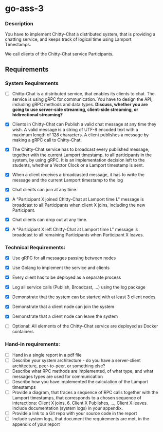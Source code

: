 # go-ass-3

### Description
You have to implement Chitty-Chat a distributed system, that is providing a chatting service, and keeps track of logical time using Lamport Timestamps.

We call clients of the Chitty-Chat service Participants. 

## Requirements
### System Requirements

- [ ] Chitty-Chat is a distributed service, that enables its clients to chat. The service is using gRPC for communication. You have to design the API, including gRPC methods and data types. **Discuss, whether you are going to use server-side streaming, client-side streaming, or bidirectional streaming?**
- [x] Clients in Chitty-Chat can Publish a valid chat message at any time they wish.  A valid message is a string of UTF-8 encoded text with a maximum length of 128 characters. A client publishes a message by making a gRPC call to Chitty-Chat.
- [x] The Chitty-Chat service has to broadcast every published message, together with the current Lamport timestamp, to all participants in the system, by using gRPC. It is an implementation decision left to the students, whether a Vector Clock or a Lamport timestamp is sent.
- [x] When a client receives a broadcasted message, it has to write the message and the current Lamport timestamp to the log
- [x] Chat clients can join at any time. 
- [x] A "Participant X  joined Chitty-Chat at Lamport time L" message is broadcast to all Participants when client X joins, including the new Participant.
- [x] Chat clients can drop out at any time. 
- [x] A "Participant X left Chitty-Chat at Lamport time L" message is broadcast to all remaining Participants when Participant X leaves.


### Technical Requirements:

- [x] Use gRPC for all messages passing between nodes
- [x] Use Golang to implement the service and clients
- [x] Every client has to be deployed as a separate process
- [x] Log all service calls (Publish, Broadcast, ...) using the log package
- [x] Demonstrate that the system can be started with at least 3 client nodes 
- [x] Demonstrate that a client node can join the system
- [x] Demonstrate that a client node can leave the system
- [ ] Optional: All elements of the Chitty-Chat service are deployed as Docker containers


### Hand-in requirements:

- [ ] Hand in a single report in a pdf file
- [ ] Describe your system architecture - do you have a server-client architecture, peer-to-peer, or something else?
- [ ] Describe what  RPC methods are implemented, of what type, and what messages types are used for communication
- [ ] Describe how you have implemented the calculation of the Lamport timestamps
- [ ] Provide a diagram, that traces a sequence of RPC calls together with the Lamport timestamps, that corresponds to a chosen sequence of interactions: Client X joins, 6. Client X Publishes, ..., Client X leaves. Include documentation (system logs) in your appendix.
- [ ] Provide a link to a Git repo with your source code in the report
- [ ] Include system logs, that document the requirements are met, in the appendix of your report
